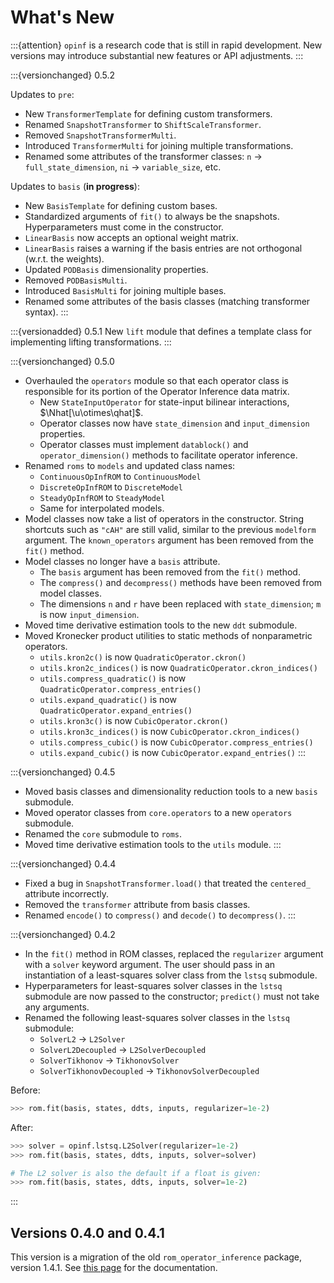 # What's New

:::{attention}
`opinf` is a research code that is still in rapid development.
New versions may introduce substantial new features or API adjustments.
:::

:::{versionchanged} 0.5.2

Updates to `pre`:

- New `TransformerTemplate` for defining custom transformers.
- Renamed `SnapshotTransformer` to `ShiftScaleTransformer`.
- Removed `SnapshotTransformerMulti`.
- Introduced `TransformerMulti` for joining multiple transformations.
- Renamed some attributes of the transformer classes: `n` -> `full_state_dimension`, `ni` -> `variable_size`, etc.

Updates to `basis` (**in progress**):

- New `BasisTemplate` for defining custom bases.
- Standardized arguments of `fit()` to always be the snapshots. Hyperparameters must come in the constructor.
- `LinearBasis` now accepts an optional weight matrix.
- `LinearBasis` raises a warning if the basis entries are not orthogonal (w.r.t. the weights).
- Updated `PODBasis` dimensionality properties.
- Removed `PODBasisMulti`.
- Introduced `BasisMulti` for joining multiple bases.
- Renamed some attributes of the basis classes (matching transformer syntax).
:::

:::{versionadded} 0.5.1
New `lift` module that defines a template class for implementing lifting transformations.
:::

:::{versionchanged} 0.5.0

- Overhauled the `operators` module so that each operator class is responsible for its portion of the Operator Inference data matrix.
  - New `StateInputOperator` for state-input bilinear interactions, $\Nhat[\u\otimes\qhat]$.
  - Operator classes now have `state_dimension` and `input_dimension` properties.
  - Operator classes must implement `datablock()` and `operator_dimension()` methods to facilitate operator inference.
- Renamed `roms` to `models` and updated class names:
  - `ContinuousOpInfROM` to `ContinuousModel`
  - `DiscreteOpInfROM` to `DiscreteModel`
  - `SteadyOpInfROM` to `SteadyModel`
  - Same for interpolated models.
- Model classes now take a list of operators in the constructor. String shortcuts such as `"cAH"` are still valid, similar to the previous `modelform` argument. The `known_operators` argument has been removed from the `fit()` method.
- Model classes no longer have a `basis` attribute.
  - The `basis` argument has been removed from the `fit()` method.
  - The `compress()` and `decompress()` methods have been removed from model classes.
  - The dimensions `n` and `r` have been replaced with `state_dimension`; `m` is now `input_dimension`.
- Moved time derivative estimation tools to the new `ddt` submodule.
- Moved Kronecker product utilities to static methods of nonparametric operators.
  - `utils.kron2c()` is now `QuadraticOperator.ckron()`
  - `utils.kron2c_indices()` is now `QuadraticOperator.ckron_indices()`
  - `utils.compress_quadratic()` is now `QuadraticOperator.compress_entries()`
  - `utils.expand_quadratic()` is now `QuadraticOperator.expand_entries()`
  - `utils.kron3c()` is now `CubicOperator.ckron()`
  - `utils.kron3c_indices()` is now `CubicOperator.ckron_indices()`
  - `utils.compress_cubic()` is now `CubicOperator.compress_entries()`
  - `utils.expand_cubic()` is now `CubicOperator.expand_entries()`
:::

:::{versionchanged} 0.4.5

- Moved basis classes and dimensionality reduction tools to a new `basis` submodule.
- Moved operator classes from `core.operators` to a new `operators` submodule.
- Renamed the `core` submodule to `roms`.
- Moved time derivative estimation tools to the `utils` module.
:::

:::{versionchanged} 0.4.4

- Fixed a bug in `SnapshotTransformer.load()` that treated the `centered_` attribute incorrectly.
- Removed the `transformer` attribute from basis classes.
- Renamed `encode()` to `compress()` and `decode()` to `decompress()`.
:::

:::{versionchanged} 0.4.2

- In the `fit()` method in ROM classes, replaced the `regularizer` argument with a `solver` keyword argument. The user should pass in an instantiation of a least-squares solver class from the `lstsq` submodule.
- Hyperparameters for least-squares solver classes in the `lstsq` submodule are now passed to the constructor; `predict()` must not take any arguments.
- Renamed the following least-squares solver classes in the `lstsq` submodule:
  - `SolverL2` -> `L2Solver`
  - `SolverL2Decoupled` -> `L2SolverDecoupled`
  - `SolverTikhonov` -> `TikhonovSolver`
  - `SolverTikhonovDecoupled` -> `TikhonovSolverDecoupled`

Before:

```python
>>> rom.fit(basis, states, ddts, inputs, regularizer=1e-2)
```

After:

```python
>>> solver = opinf.lstsq.L2Solver(regularizer=1e-2)
>>> rom.fit(basis, states, ddts, inputs, solver=solver)

# The L2 solver is also the default if a float is given:
>>> rom.fit(basis, states, ddts, inputs, solver=1e-2)
```

:::

## Versions 0.4.0 and 0.4.1

This version is a migration of the old `rom_operator_inference` package, version 1.4.1.
See [this page](https://github.com/Willcox-Research-Group/rom-operator-inference-Python3/wiki/API-Reference) for the documentation.
